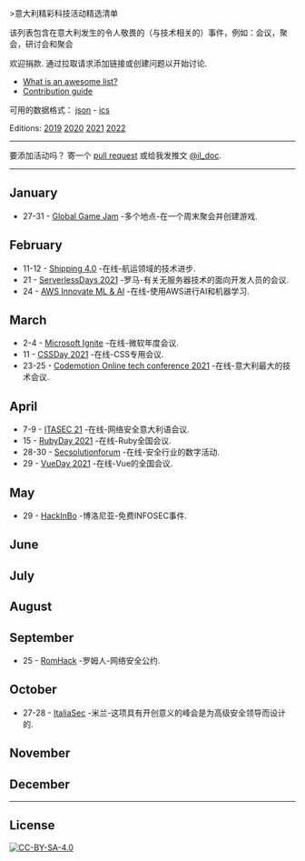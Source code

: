 <div class="github-widget" data-repo="ildoc/awesome-italy-events"></div>
<script async src="https://pagead2.googlesyndication.com/pagead/js/adsbygoogle.js"></script><ins class="adsbygoogle" style="display:block" data-ad-client="ca-pub-6890694312814945" data-ad-slot="5473692530" data-ad-format="auto"  data-full-width-responsive="true"></ins><script>(adsbygoogle = window.adsbygoogle || []).push({});</script>

&gt;意大利精彩科技活动精选清单

该列表包含在意大利发生的令人敬畏的（与技术相关的）事件，例如：会议，聚会，研讨会和聚会  

欢迎捐款. 通过拉取请求添加链接或创建问题以开始讨论.
- [What is an awesome list?](https://github.com/sindresorhus/awesome)
- [Contribution guide](https://github.com/ildoc/awesome-italy-events/blob/master/contributing.md)

可用的数据格式： [json](https://github.com/ildoc/awesome-italy-events/blob/master/data/2021.json) - [ics](https://github.com/ildoc/awesome-italy-events/blob/master/data/2021.ics)

Editions: [2019](https://github.com/ildoc/awesome-italy-events/blob/master/archive/2019.md) [2020](https://github.com/ildoc/awesome-italy-events/blob/master/archive/2020.md) [2021](https://github.com/ildoc/awesome-italy-events/blob/master/README.md) [2022](https://github.com/ildoc/awesome-italy-events/blob/master/2022.md)

---

要添加活动吗？ 寄一个 [pull request](https://github.com/ildoc/awesome-italy-events/blob/master/contributing.md) 或给我发推文 [@il_doc](https://twitter.com/il_doc).


---

## January
- 27-31 - [Global Game Jam](https://globalgamejam.org/) -多个地点-在一个周末聚会并创建游戏.

## February
- 11-12 - [Shipping 4.0](https://shipping-40.sharevent.it/) -在线-航运领域的技术进步.
- 21 - [ServerlessDays 2021](https://rome.serverlessdays.io/) -罗马-有关无服务器技术的面向开发人员的会议.
- 24 - [AWS Innovate ML & AI](https://aws.amazon.com/events/aws-innovate/machine-learning/) -在线-使用AWS进行AI和机器学习.

## March
- 2-4 - [Microsoft Ignite](https://myignite.microsoft.com/home) -在线-微软年度会议.
- 11 - [CSSDay 2021](https://2021.cssday.it/) -在线-CSS专用会议.
- 23-25 - [Codemotion Online tech conference 2021](https://events.codemotion.com/conferences/online/2021/online-tech-conference-italian-edition-spring/) -在线-意大利最大的技术会议.

## April
- 7-9 - [ITASEC 21](https://itasec.it/) -在线-网络安全意大利语会议.
- 15 - [RubyDay 2021](https://2021.rubyday.it/) -在线-Ruby全国会议.
- 28-30 - [Secsolutionforum](https://www.secsolutionforum.it/) -在线-安全行业的数字活动.
- 29 - [VueDay 2021](https://2021.vueday.it/) -在线-Vue的全国会议.

## May
- 29 - [HackInBo](https://www.hackinbo.it/) -博洛尼亚-免费INFOSEC事件.

## June

## July

## August

## September
- 25 - [RomHack](https://www.romhack.io/) -罗姆人-网络安全公约.

## October
- 27-28 - [ItaliaSec](https://italy.cyberseries.io/) -米兰-这项具有开创意义的峰会是为高级安全领导而设计的.

## November

## December

---

## License
[![CC-BY-SA-4.0](https://upload.wikimedia.org/wikipedia/commons/d/d0/CC-BY-SA_icon.svg)](http://creativecommons.org/licenses/by-sa/4.0/)
